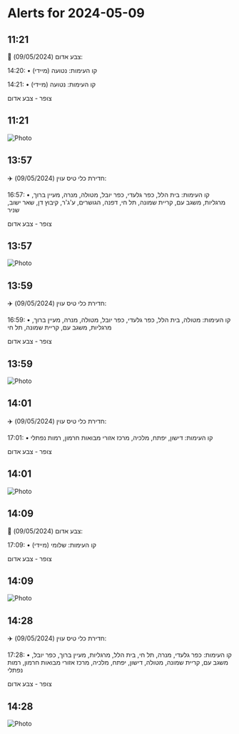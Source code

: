 # Alerts for 2024-05-09

## 11:21

🔴 צבע אדום (09/05/2024):

14:20:
• קו העימות: נטועה (מיידי)

14:21:
• קו העימות: נטועה (מיידי)

צופר - צבע אדום

## 11:21

![Photo](images/20875.jpg)

## 13:57

✈️ חדירת כלי טיס עוין (09/05/2024):

16:57:
• קו העימות: בית הלל, כפר גלעדי, כפר יובל, מטולה, מנרה, מעיין ברוך, מרגליות, משגב עם, קריית שמונה, תל חי, דפנה, הגושרים, ע'ג'ר, קיבוץ דן, שאר ישוב, שניר 

צופר - צבע אדום

## 13:57

![Photo](images/20877.jpg)

## 13:59

✈️ חדירת כלי טיס עוין (09/05/2024):

16:59:
• קו העימות: מטולה, בית הלל, כפר גלעדי, כפר יובל, מטולה, מנרה, מעיין ברוך, מרגליות, משגב עם, קריית שמונה, תל חי 

צופר - צבע אדום

## 13:59

![Photo](images/20881.jpg)

## 14:01

✈️ חדירת כלי טיס עוין (09/05/2024):

17:01:
• קו העימות: דישון, יפתח, מלכיה, מרכז אזורי מבואות חרמון, רמות נפתלי 

צופר - צבע אדום

## 14:01

![Photo](images/20883.jpg)

## 14:09

🔴 צבע אדום (09/05/2024):

17:09:
• קו העימות: שלומי (מיידי)

צופר - צבע אדום

## 14:09

![Photo](images/20885.jpg)

## 14:28

✈️ חדירת כלי טיס עוין (09/05/2024):

17:28:
• קו העימות: כפר גלעדי, מנרה, תל חי, בית הלל, מרגליות, מעיין ברוך, כפר יובל, משגב עם, קריית שמונה, מטולה, דישון, יפתח, מלכיה, מרכז אזורי מבואות חרמון, רמות נפתלי 

צופר - צבע אדום

## 14:28

![Photo](images/20889.jpg)

